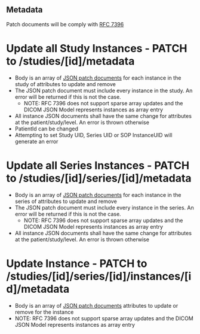Metadata
--------

Patch documents will be comply with [RFC 7396](https://www.rfc-editor.org/rfc/rfc7396)

# Update all Study Instances - PATCH to /studies/[id]/metadata
  - Body is an array of [JSON patch documents](https://www.rfc-editor.org/rfc/rfc7396) for each instance in the study of attributes to update and remove 
  - The JSON patch document must include every instance in the study.  An error will be returned if this is not the case.
    - NOTE: RFC 7396 does not support sparse array updates and the DICOM JSON Model represents instances as array entry 
  - All instance JSON documents shall have the same change for attributes at the patient/study/level.  An error is thrown otherwise
  - PatientId can be changed
  - Attempting to set Study UID, Series UID or SOP InstanceUID will generate an error 

# Update all Series Instances - PATCH to /studies/[id]/series/[id]/metadata
  - Body is an array of [JSON patch documents](https://www.rfc-editor.org/rfc/rfc7396) for each instance in the series of attributes to update and remove 
  - The JSON patch document must include every instance in the series.  An error will be returned if this is not the case.
    - NOTE: RFC 7396 does not support sparse array updates and the DICOM JSON Model represents instances as array entry 
  - All instance JSON documents shall have the same change for attributes at the patient/study/level.  An error is thrown otherwise

# Update Instance - PATCH to /studies/[id]/series/[id]/instances/[id]/metadata
  - Body is an array of [JSON patch documents](https://www.rfc-editor.org/rfc/rfc7396) attributes to update or remove for the instance 
  - NOTE: RFC 7396 does not support sparse array updates and the DICOM JSON Model represents instances as array entry 